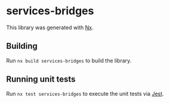 # services-bridges

This library was generated with [Nx](https://nx.dev).

## Building

Run `nx build services-bridges` to build the library.

## Running unit tests

Run `nx test services-bridges` to execute the unit tests via [Jest](https://jestjs.io).
